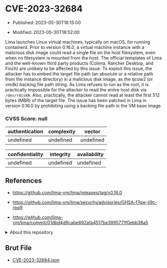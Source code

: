 # CVE-2023-32684

- Published: 2023-05-30T18:15:00

- Modified: 2023-05-30T18:52:00

Lima launches Linux virtual machines, typically on macOS, for running containerd. Prior to version 0.16.0, a virtual machine instance with a malicious disk image could read a single file on the host filesystem, even when no filesystem is mounted from the host. The official templates of Lima and the well-known third party products (Colima, Rancher Desktop, and Finch) are unlikely to be affected by this issue. To exploit this issue, the attacker has to embed the target file path (an absolute or a relative path from the instance directory) in a malicious disk image, as the qcow2 (or vmdk) backing file path string. As Lima refuses to run as the root, it is practically impossible for the attacker to read the entire host disk via `/dev/rdiskN`. Also, practically, the attacker cannot read at least the first 512 bytes (MBR) of the target file. The issue has been patched in Lima in version 0.16.0 by prohibiting using a backing file path in the VM base image.

### CVSS Score: **null**

| authentication | complexity | vector |
| --- | --- | --- |
| undefined | undefined | undefined |

| confidentiality | integrity | availability |
| --- | --- | --- |
| undefined | undefined | undefined |

## References

* https://github.com/lima-vm/lima/releases/tag/v0.16.0

* https://github.com/lima-vm/lima/security/advisories/GHSA-f7qw-jj9c-rpq9

* https://github.com/lima-vm/lima/commit/01dbd4d9cabe692afa4517be3995771f0ebb38a5

<details>
<summary>About this repository</summary> 

  This repository is part of the project [Live Hack CVE](https://github.com/Live-Hack-CVE). Main website can be found [www.live-hack.org](https://www.live-hack.org) 
  
  Made by [Sn0wAlice](https://github.com/Sn0wAlice) for the people that care about security and need to have a feed of the latest CVEs. Hope you enjoy it, don't forget to star the repo and follow me on [Twitter](https://twitter.com/Sn0wAlice) and [Github](https://github.com/Sn0wAlice). And that is my [personnal website](https://www.alice-snow.me/)

  - [Home Page](https://github.com/Live-Hack-CVE)
  - [Framework](https://github.com/Live-Hack-CVE/cve-framework)
  - [CVE database](https://github.com/Live-Hack-CVE/full_database)
  - [Changelog](https://github.com/Live-Hack-CVE/Changelog)
</details>

## Brut File

* [CVE-2023-32684.json](https://raw.githubusercontent.com/Live-Hack-CVE/full_database/main/cves/2023/CVE-2023-32684.json)

